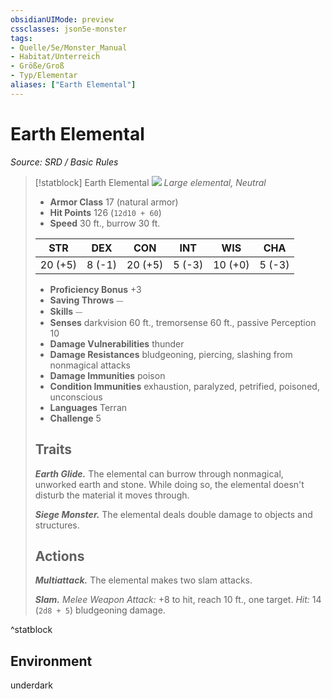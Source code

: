 ```yaml
---
obsidianUIMode: preview
cssclasses: json5e-monster
tags:
- Quelle/5e/Monster_Manual
- Habitat/Unterreich
- Größe/Groß
- Typ/Elementar
aliases: ["Earth Elemental"]
---
```

# Earth Elemental
*Source: SRD / Basic Rules*  

> [!statblock] Earth Elemental
> ![](compendium/bestiary/elemental/token/earth-elemental.png#token)
> *Large elemental, Neutral*
> 
> - **Armor Class** 17  (natural armor)
> - **Hit Points** 126 (`12d10 + 60`)
> - **Speed** 30 ft., burrow 30 ft.
> 
> |STR|DEX|CON|INT|WIS|CHA|
> |:---:|:---:|:---:|:---:|:---:|:---:|
> |20 (+5)| 8 (-1)|20 (+5)| 5 (-3)|10 (+0)| 5 (-3)|
> 
> - **Proficiency Bonus** +3
> - **Saving Throws** ⏤
> - **Skills** ⏤
> - **Senses** darkvision 60 ft., tremorsense 60 ft., passive Perception 10
> - **Damage Vulnerabilities** thunder
> - **Damage Resistances** bludgeoning, piercing, slashing from nonmagical attacks
> - **Damage Immunities** poison
> - **Condition Immunities** exhaustion, paralyzed, petrified, poisoned, unconscious
> - **Languages** Terran
> - **Challenge** 5
> 
> ## Traits
> 
> ***Earth Glide.*** The elemental can burrow through nonmagical, unworked earth and stone. While doing so, the elemental doesn't disturb the material it moves through.
> 
> ***Siege Monster.*** The elemental deals double damage to objects and structures.
> 
> ## Actions
> 
> ***Multiattack.*** The elemental makes two slam attacks.
> 
> ***Slam.*** *Melee Weapon Attack:* +8 to hit, reach 10 ft., one target. *Hit:* 14 (`2d8 + 5`) bludgeoning damage.

^statblock

## Environment

underdark
